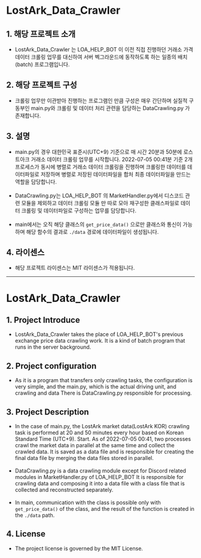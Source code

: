 # LostArk_Data_Crawler

## 1. 해당 프로젝트 소개
- LostArk_Data_Crawler 는 LOA_HELP_BOT 이 이전 직접 진행하던 거래소 가격 데이터 크롤링 업무를 대신하여
서버 벡그라운드에 동작하도록 하는 일종의 배치(batch) 프로그램입니다.

## 2. 해당 프로젝트 구성
- 크롤링 업무만 이관받아 진행하는 프로그램인 만큼 구성은 매우 간단하며 실질적 구동부인 main.py와 크롤링 및 데이터
처리 관련을 담당하는 DataCrawling.py 가 존재합니다.

## 3. 설명
- main.py의 경우 대한민국 표준시(UTC+9) 기준으로 매 시간 20분과 50분에 로스트아크 거래소 데이터 크롤링 업무를
시작합니다. 2022-07-05 00:41분 기준 2개 프로세스가 동시에 병렬로 거래소 데이터 크롤링을 진행하며 크롤링한 데이터를
데이터파일로 저장하며 병렬로 저장된 데이터파일을 합처 최종 데이터파일을 만드는 역할을 담당합니다.
<br></br>
- DataCrawling.py는 LOA_HELP_BOT 의 MarketHandler.py에서 디스코드 관련 모듈을 제외하고 데이터 크롤링 모듈
만 따로 모아 재구성한 클래스파일로 데이터 크롤링 및 데이터파일로 구성하는 업무를 담당합니다.
<br></br>
- main에서는 오직 해당 클래스의 ```get_price_data()``` 으로만 클래스와 통신이 가능하며 해당 함수의 결과로
```./data``` 경로에 데이터파일이 생성됩니다.

## 4. 라이센스
- 해당 프로젝트 라이센스는 MIT 라이센스가 적용됩니다.

----------------------------------------

# LostArk_Data_Crawler

## 1. Project Introduce
- LostArk_Data_Crawler takes the place of LOA_HELP_BOT's previous exchange price data crawling work.
It is a kind of batch program that runs in the server background.

## 2. Project configuration
- As it is a program that transfers only crawling tasks, the configuration is very simple, and the main.py, which is the actual driving unit, and crawling and data
There is DataCrawling.py responsible for processing.

## 3. Project Description
- In the case of main.py, the LostArk market data(LostArk KOR) crawling task is performed at 20 and 50 minutes every hour based on Korean Standard Time (UTC+9).
Start. As of 2022-07-05 00:41, two processes crawl the market data in parallel at the same time and collect the crawled data.
It is saved as a data file and is responsible for creating the final data file by merging the data files stored in parallel.
<br></br>
- DataCrawling.py is a data crawling module except for Discord related modules in MarketHandler.py of LOA_HELP_BOT
It is responsible for crawling data and composing it into a data file with a class file that is collected and reconstructed separately.
<br></br>
- In main, communication with the class is possible only with ```get_price_data()``` of the class, and the result of the function is
created in the ```./data``` path.

## 4. License
- The project license is governed by the MIT License.